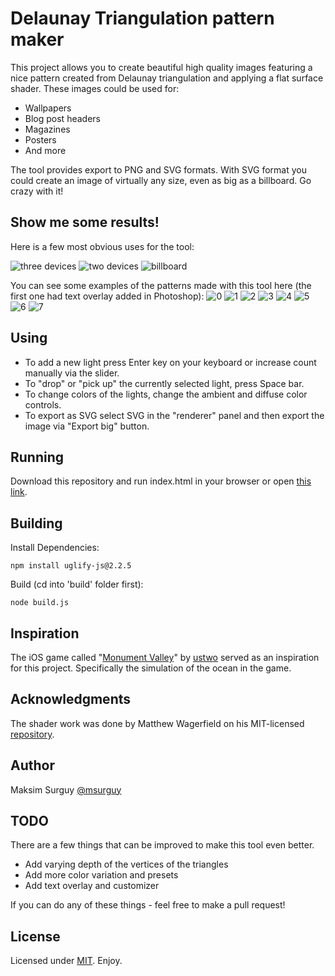 # Delaunay Triangulation pattern maker

This project allows you to create beautiful high quality images featuring a nice pattern created from Delaunay triangulation and applying a flat surface shader. These images could be used for:

- Wallpapers
- Blog post headers
- Magazines
- Posters
- And more

The tool provides export to PNG and SVG formats. With SVG format you could create an image of virtually any size, even as big as a billboard. Go crazy with it!

## Show me some results!

Here is a few most obvious uses for the tool:

![three devices](https://raw.github.com/msurguy/triangles/master/examples/three-devices.png)
![two devices](https://raw.github.com/msurguy/triangles/master/examples/two-devices.png)
![billboard](https://raw.github.com/msurguy/triangles/master/examples/billboard.png)

You can see some examples of the patterns made with this tool here (the first one had text overlay added in Photoshop):
![0](https://raw.github.com/msurguy/triangles/master/examples/0.jpg)
![1](https://raw.github.com/msurguy/triangles/master/examples/1.jpg)
![2](https://raw.github.com/msurguy/triangles/master/examples/2.jpg)
![3](https://raw.github.com/msurguy/triangles/master/examples/3.jpg)
![4](https://raw.github.com/msurguy/triangles/master/examples/4.jpg)
![5](https://raw.github.com/msurguy/triangles/master/examples/5.jpg)
![6](https://raw.github.com/msurguy/triangles/master/examples/6.jpg)
![7](https://raw.github.com/msurguy/triangles/master/examples/7.jpg)

## Using

- To add a new light press Enter key on your keyboard or increase count manually via the slider.
- To "drop" or "pick up" the currently selected light, press Space bar.
- To change colors of the lights, change the ambient and diffuse color controls.
- To export as SVG select SVG in the "renderer" panel and then export the image via "Export big" button.

## Running

Download this repository and run index.html in your browser or open [this link](http://msurguy.github.com/triangles/).

## Building

Install Dependencies:

    npm install uglify-js@2.2.5

Build (cd into 'build' folder first):

    node build.js

## Inspiration

The iOS game called "[Monument Valley][monument]" by [ustwo][ustwo] served as an inspiration for this project. Specifically the simulation of the ocean in the game.

## Acknowledgments

The shader work was done by Matthew Wagerfield on his MIT-licensed [repository][repository].

## Author

Maksim Surguy [@msurguy][msurguy]

## TODO

There are a few things that can be improved to make this tool even better.

- Add varying depth of the vertices of the triangles
- Add more color variation and presets
- Add text overlay and customizer

If you can do any of these things - feel free to make a pull request!

## License

Licensed under [MIT][mit]. Enjoy.

[repository]: https://github.com/wagerfield/flat-surface-shader
[msurguy]: http://twitter.com/msurguy
[mit]: http://www.opensource.org/licenses/mit-license.php
[monument]: http://www.monumentvalleygame.com/
[ustwo]: http://ustwo.com/
